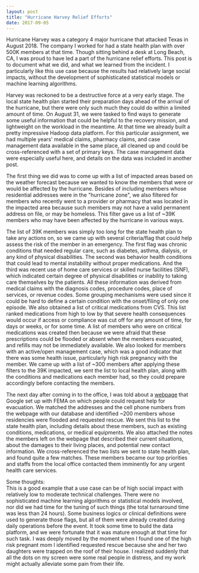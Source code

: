 ```yaml
---
layout: post
title: "Hurricane Harvey Relief Efforts"
date: 2017-09-05
---
```

Hurricane Harvey was a category 4 major hurricane that attacked Texas in August 2018. The company I worked for had a state health plan with over 500K members at that time. Though sitting behind a desk at Long Beach, CA, I was proud to have led a part of the hurricane relief efforts. This post is to document what we did, and what we learned from the incident. I particularly like this use case because the results had relatively large social impacts, without the development of sophisticated statistical models or machine learning algorithms.

Harvey was reckoned to be a destructive force at a very early stage. The local state health plan started their preparation days ahead of the arrival of the hurricane, but there were only such much they could do within a limited amount of time. On August 31, we were tasked to find ways to generate some useful information that could be helpful to the recovery mission, and lightweight on the workload in the meantime. At that time we already built a pretty impressive Hadoop data platform. For this particular assignment, we had multiple years' medical claims, pharmacy claims, and case management data available in the same place, all cleaned up and could be cross-referenced with a set of primary keys. The case management data were especially useful here, and details on the data was included in another post.

The first thing we did was to come up with a list of impacted areas based on the weather forecast because we wanted to know the members that were or would be affected by the hurricane. Besides of including members whose residential addresses were in the "hurricane zone", we also filtered for members who recently went to a provider or pharmacy that was located in the impacted area because such members may not have a valid permanent address on file, or may be homeless. This filter gave us a list of ~39K members who may have been affected by the hurricane in various ways.

The list of 39K members was simply too long for the state health plan to take any actions on, so we came up with several criteria/flag that could help assess the risk of the member in an emergency. The first flag was chronic conditions that needed regular care, such as diabetes, asthma, dialysis, or any kind of physical disabilities. The second was behavior health conditions that could lead to mental instability without proper medications. And the third was recent use of home care services or skilled nurse facilities (SNF), which indicated certain degree of physical disabilities or inability to taking care themselves by the patients. All these information was derived from medical claims with the diagnosis codes, procedure codes, place of services, or revenue codes. Some grouping mechanisms were used since it could be hard to define a certain condition with the onset/filing of only one episode. We also obtained a list of critical medications from CVS. This list ranked medications from high to low by that severe health consequences would occur if access or compliance was cut off for any amount of time, for days or weeks, or for some time. A list of members who were on critical medications was created then because we were afraid that these prescriptions could be flooded or absent when the members evacuated, and refills may not be immediately available. We also looked for members with an active/open management case, which was a good indicator that there was some health issue, particularly high risk pregnancy with the member. We came up with a list of ~300 members after applying these filters to the 39K impacted, we sent the list to local health plan, along with the conditions and medications each member had, so they could prepare accordingly before contacting the members.

The next day after coming in to the office, I was told about a [webpage](https://www.google.com/maps/d/u/0/viewer?mid=1qmepB5HrFSthl1DyK7lG9slEabY&ll=29.955285656059047%2C-95.15781569641086&z=10) that Google set up with FEMA on which people could request help for evacuation. We matched the addresses and the cell phone numbers from the webpage with our database and identified ~200 members whose residencies were flooded and requested rescue. We sent this list to the state health plan, including details about these members, such as existing conditions, medications, or medical equipments. We also attached the notes the members left on the webpage that described their current situations, about the damages to their living places, and potential new contact information. We cross-referenced the two lists we sent to state health plan, and found quite a few matches. These members became our top priorities and staffs from the local office contacted them imminently for any urgent health care services.

Some thoughts: </br>
This is a good example that a use case can be of high social impact with relatively low to moderate technical challenges. There were no sophisticated machine learning algorithms or statistical models involved, nor did we had time for the tuning of such things (the total turnaround time was less than 24 hours). Some business logics or clinical definitions were used to generate those flags, but all of them were already created during daily operations before the event. It took some time to build the data platform, and we were fortunate that it was mature enough at that time for such task. I was deeply moved by the moment when I found one of the high risk pregnant mom I identified requested rescue because she and her two daughters were trapped on the roof of their house. I realized suddenly that all the dots on my screen were some real people in distress, and my work might actually alleviate some pain from their life. 
